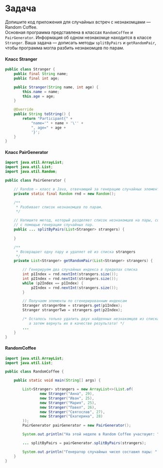 # Задача 


Допишите код приложения для случайных встреч с незнакомцами — Random Coffee.  
Основная программа представлена в классах `RandomCoffee` и `PairGenerator`. 
Информация об одном незнакомце находится в классе `Stranger`. Ваша задача — дописать методы `splitByPairs` и `getRandomPair`, чтобы программа могла разбить незнакомцев по парам.

#### Класс Stranger
```java
public class Stranger {
    public final String name;
    public final int age;

    public Stranger(String name, int age) {
        this.name = name;
        this.age = age;
    }

    @Override
    public String toString() {
        return "Participant{" +
            "name='" + name + '\'' +
            ", age=" + age +
            '}';
    }
}
```

#### Класс PairGenerator
```java
import java.util.ArrayList;
import java.util.List;
import java.util.Random;

public class PairGenerator {

    // Random — класс в Java, отвечающий за генерацию случайных элементов.
    private static final Random rnd = new Random();

    /**
     * Разбивает список незнакомцев по парам.
     */

    // Напишите метод, который разделяет список незнакомцев на пары, состоящие из незнакомцев, 
    // с помощью генерации случайных пар.
    public ... splitByPairs(List<Stranger> strangers) {
        
    }

    /**
     * Возвращает одну пару и удаляет её из списка strangers
     */
    private List<Stranger> getRandomPair(List<Stranger> strangers) {

        // Генерируем два случайных индекса в пределах списка
        int p1Index = rnd.nextInt(strangers.size());
        int p2Index = rnd.nextInt(strangers.size());
        while (p2Index == p1Index) {
            p2Index = rnd.nextInt(strangers.size());
        }

        // Получаем элементы по сгенерированным индексам
        Stranger strangerOne = strangers.get(p1Index);
        Stranger strangerTwo = strangers.get(p2Index);

        /* Осталось только удалить двух найденных незнакомцев из списка strangers, 
           а затем вернуть их в качестве результата! */
        ...
    }
}
```

#### RandomCoffee
```java
import java.util.ArrayList;
import java.util.List;

public class RandomCoffee {

    public static void main(String[] args) {

        List<Stranger> strangers = new ArrayList<>(List.of(
                new Stranger("Анна", 29),
                new Stranger("Иван", 25),
                new Stranger("Мария", 25),
                new Stranger("Павел", 26),
                new Stranger("Святослав", 27),
                new Stranger("Екатерина", 28)
        ));
        PairGenerator pairGenerator = new PairGenerator();

        System.out.println("На этой неделе в Random Coffee участвуют: " + strangers);

        ... splitByPairs = pairGenerator.splitByPairs(strangers);

        System.out.println("Генератор случайных чисел составил пары: " + splitByPairs);
    }
}
```